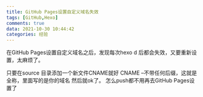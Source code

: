 ```yaml
---
title: GitHub Pages设置自定义域名失效
tags: [GitHub,Hexo]
comments: true
data: 2021-10-30 10:44:42
categories: 经验
---
```

在GitHub Pages设置自定义域名之后，发现每次hexo d 后都会失效，又要重新设置，太麻烦了。
<!--more-->
只要在source 目录添加一个新文件CNAME就好
CNAME –不带任何后缀，这就是全称，里面写的是你的域名
然后就ok了。
怎么push都不用再去GitHub Pages设置了
